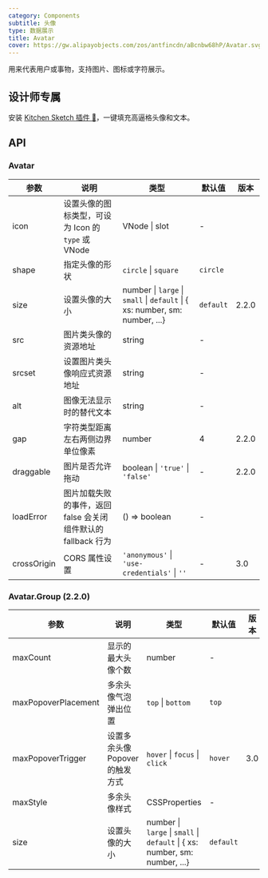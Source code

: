 ```yaml
---
category: Components
subtitle: 头像
type: 数据展示
title: Avatar
cover: https://gw.alipayobjects.com/zos/antfincdn/aBcnbw68hP/Avatar.svg
---
```


用来代表用户或事物，支持图片、图标或字符展示。

## 设计师专属

安装 [Kitchen Sketch 插件 💎](https://kitchen.alipay.com)，一键填充高逼格头像和文本。

## API

### Avatar

| 参数 | 说明 | 类型 | 默认值 | 版本 |
| --- | --- | --- | --- | --- |
| icon | 设置头像的图标类型，可设为 Icon 的 `type` 或 VNode | VNode \| slot | - |
| shape | 指定头像的形状 | `circle` \| `square` | `circle` |  |
| size | 设置头像的大小 | number \| `large` \| `small` \| `default` \| { xs: number, sm: number, ...} | `default` | 2.2.0 |
| src | 图片类头像的资源地址 | string | - |
| srcset | 设置图片类头像响应式资源地址 | string | - |
| alt | 图像无法显示时的替代文本 | string | - |
| gap | 字符类型距离左右两侧边界单位像素 | number | 4 | 2.2.0 |
| draggable | 图片是否允许拖动 | boolean \| `'true'` \| `'false'` | - | 2.2.0 |
| loadError | 图片加载失败的事件，返回 false 会关闭组件默认的 fallback 行为 | () => boolean | - |
| crossOrigin | CORS 属性设置 | `'anonymous'` \| `'use-credentials'` \| `''` | - | 3.0 |

### Avatar.Group (2.2.0)

| 参数 | 说明 | 类型 | 默认值 | 版本 |
| --- | --- | --- | --- | --- |
| maxCount | 显示的最大头像个数 | number | - |  |
| maxPopoverPlacement | 多余头像气泡弹出位置 | `top` \| `bottom` | `top` |  |
| maxPopoverTrigger | 设置多余头像 Popover 的触发方式 | `hover` \| `focus` \| `click` | `hover` | 3.0 |
| maxStyle | 多余头像样式 | CSSProperties | - |  |
| size | 设置头像的大小 | number \| `large` \| `small` \| `default` \| { xs: number, sm: number, ...} | `default` |  |
